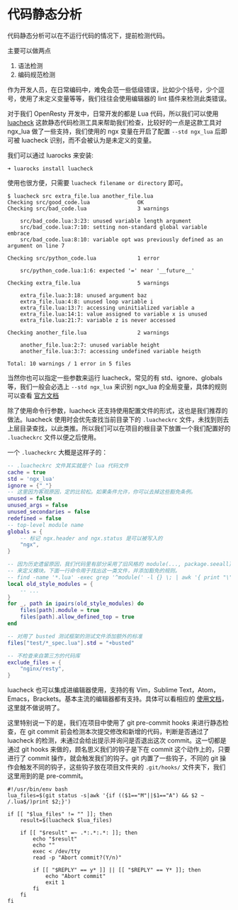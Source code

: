# 代码静态分析

代码静态分析可以在不运行代码的情况下，提前检测代码。

主要可以做两点
1. 语法检测
2. 编码规范检测

作为开发人员，在日常编码中，难免会范一些低级错误，比如少个括号，少个逗号，使用了未定义变量等等，我们往往会使用编辑器的 lint 插件来检测此类错误。

对于我们 OpenResty 开发中，日常开发的都是 Lua 代码，所以我们可以使用 [luacheck](https://github.com/mpeterv/luacheck) 这款静态代码检测工具来帮助我们检查，比较好的一点是这款工具对 ngx_lua 做了一些支持，我们使用的 ngx 变量在开启了配置 `--std ngx_lua` 后即可被 luacheck 识别，而不会被认为是未定义的变量。

我们可以通过 luarocks 来安装:

```shell
➜ luarocks install luacheck
```

使用也很方便，只需要 `luacheck filename or directory` 即可。

```shell
$ luacheck src extra_file.lua another_file.lua
Checking src/good_code.lua               OK
Checking src/bad_code.lua                3 warnings

    src/bad_code.lua:3:23: unused variable length argument
    src/bad_code.lua:7:10: setting non-standard global variable embrace
    src/bad_code.lua:8:10: variable opt was previously defined as an argument on line 7

Checking src/python_code.lua             1 error

    src/python_code.lua:1:6: expected '=' near '__future__'

Checking extra_file.lua                  5 warnings

    extra_file.lua:3:18: unused argument baz
    extra_file.lua:4:8: unused loop variable i
    extra_file.lua:13:7: accessing uninitialized variable a
    extra_file.lua:14:1: value assigned to variable x is unused
    extra_file.lua:21:7: variable z is never accessed

Checking another_file.lua                2 warnings

    another_file.lua:2:7: unused variable height
    another_file.lua:3:7: accessing undefined variable heigth

Total: 10 warnings / 1 error in 5 files
```

当然你也可以指定一些参数来运行 luacheck，常见的有 std、ignore、globals 等，我们一般会必选上 `--std ngx_lua` 来识别 ngx_lua 的全局变量，具体的规则可以查看 [官方文档](http://luacheck.readthedocs.io/en/stable/cli.html#command-line-options)

除了使用命令行参数，luacheck 还支持使用配置文件的形式，这也是我们推荐的做法。luacheck 使用时会优先查找当前目录下的 `.luacheckrc` 文件，未找到则去上层目录查找，以此类推。所以我们可以在项目的根目录下放置一个我们配置好的 `.luacheckrc` 文件以便之后使用。

一个 `.luacheckrc` 大概是这样子的：
```lua
-- .luacheckrc 文件其实就是个 lua 代码文件
cache = true
std = 'ngx_lua'
ignore = {"_"}
-- 这里因为客观原因，定的比较松。如果条件允许，你可以去掉这些豁免条例。
unused = false
unused_args = false
unused_secondaries = false
redefined = false
-- top-level module name
globals = {
    -- 标记 ngx.header and ngx.status 是可以被写入的
    "ngx",
}

-- 因为历史遗留原因，我们代码里有部分采用了旧风格的 module(..., package.seeall)
-- 来定义模块。下面一行命令用于找出这一类文件，并添加豁免的规则。
-- find -name '*.lua' -exec grep '^module(' -l {} \; | awk '{ print "\""$0"\"," }'
local old_style_modules = {
    -- ...
}
for _, path in ipairs(old_style_modules) do
    files[path].module = true
    files[path].allow_defined_top = true
end

-- 对用了 busted 测试框架的测试文件添加额外的标准
files["test/*_spec.lua"].std = "+busted"

-- 不检查来自第三方的代码库
exclude_files = {
    "nginx/resty",
}
```

luacheck 也可以集成进编辑器使用，支持的有 Vim，Sublime Text，Atom，Emacs，Brackets。基本主流的编辑器都有支持。具体可以看相应的 [使用文档](https://github.com/mpeterv/luacheck#editor-support)，这里就不做说明了。

这里特别说一下的是，我们在项目中使用了 git pre-commit hooks 来进行静态检查，在 git commit 前会检测本次提交修改和新增的代码，判断是否通过了 luacheck 的检测，未通过会给出提示并询问是否退出这次 commit。这一切都是通过 git hooks 来做的，顾名思义我们的钩子是下在 commit 这个动作上的，只要进行了 commit 操作，就会触发我们的钩子。git 内置了一些钩子，不同的 git 操作会触发不同的钩子，这些钩子放在项目文件夹的 `.git/hooks/` 文件夹下，我们这里用到的是 pre-commit。

```shell
#!/usr/bin/env bash
lua_files=$(git status -s|awk '{if (($1=="M"||$1=="A") && $2 ~ /.lua$/)print $2;}')

if [[ "$lua_files" != "" ]]; then
    result=$(luacheck $lua_files)

    if [[ "$result" =~ .*:.*:.*: ]]; then
        echo "$result"
        echo ""
        exec < /dev/tty
        read -p "Abort commit?(Y/n)"

        if [[ "$REPLY" == y* ]] || [[ "$REPLY" == Y* ]]; then
            echo "Abort commit"
            exit 1
        fi
    fi
fi
```
